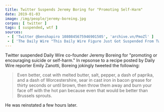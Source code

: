 ```yaml
---
title: Twitter Suspends Jeremy Boring for "Promoting Self-Harm"
date: 2019-01-03
image: /img/people/jeremy-boreing.jpg
corpos: [ twitter ]
tags: [ suspended, wtf ]
sources:
 - [ 'Twitter @benshapiro 1080845675946901505', 'archive.vn/PmoZl' ]
 - [ 'The Daily Wire "This Daily Wire Figure Just Got Suspended From Twitter For The Dumbest Reason Imaginable" by Emily Zanotti (3 Jan 2019)', 'archive.vn/vnAvr' ]
---
```


Twitter suspended Daily Wire co-founder Jeremy Boreing for "promoting or
encouraging suicide or self-harm." In repsonse to a recipe posted by Daily Wire
reporter Emily Zanotti, Boreing jokingly tweeted the following:
> Even better, coat with melted butter, salt, pepper, a dash of paprika, and a
> dash of Worcestershire, sear in cast iron in bacon grease for thirty seconds
> or until brown, then throw them away and burn your face off with the hot pan
> because even that would be better than Brussels sprouts.

He was reinstated a few hours later.

